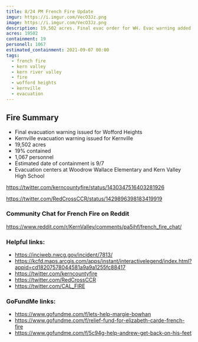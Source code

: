 ```yaml
---
title: 8/24 PM French Fire Update
imgur: https://i.imgur.com/VecO3Jz.png
image: https://i.imgur.com/VecO3Jz.png
description: 19,502 acres. Final evac order for WH. Evac warning added for Kernville
acres: 19502
containment: 19
personell: 1067
estimated_containment: 2021-09-07 00:00
tags:
  - french fire
  - kern valley
  - kern river valley
  - fire
  - wofford heights
  - kernville
  - evacuation
---
```

## Fire Summary
- Final evacuation warning issued for Wofford Heights
- Kernville evacuation warning issued for Kernville
- 19,502 acres
- 19% contained
- 1,067 personnel
- Estimated date of containment is 9/7
- Evacuation centers at Woodrow Wallace Elementary and Kern Valley High School

https://twitter.com/kerncountyfire/status/1430347516403281926

https://twitter.com/RedCrossCCR/status/1429896398183419919

### Community Chat for French Fire on Reddit
https://www.reddit.com/r/KernValley/comments/pa5ihf/french_fire_chat/

### Helpful links:
- https://inciweb.nwcg.gov/incident/7813/
- https://kcfd.maps.arcgis.com/apps/instant/interactivelegend/index.html?appid=cd18207578044581a9a9a1255fc88417
- https://twitter.com/kerncountyfire
- https://twitter.com/RedCrossCCR
- https://twitter.com/CAL_FIRE

### GoFundMe links:
- https://www.gofundme.com/f/lets-help-margie-bowhan
- https://www.gofundme.com/f/relief-fund-for-elizabeth-carde-french-fire
- https://www.gofundme.com/f/5c94g-help-andrew-get-back-on-his-feet
